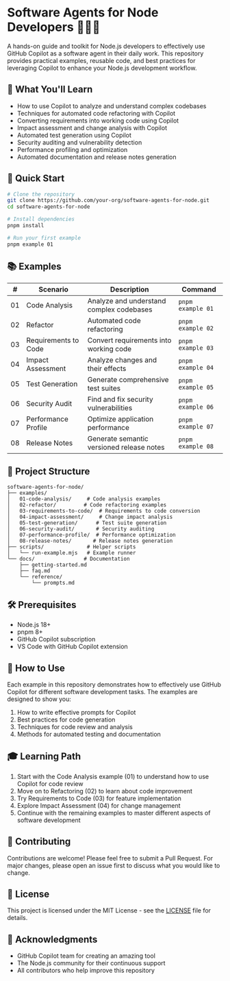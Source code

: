 # Software Agents for Node Developers 🧑‍💻🤖

A hands-on guide and toolkit for Node.js developers to effectively use GitHub Copilot as a software agent in their daily work. This repository provides practical examples, reusable code, and best practices for leveraging Copilot to enhance your Node.js development workflow.

## 🎯 What You'll Learn

- How to use Copilot to analyze and understand complex codebases
- Techniques for automated code refactoring with Copilot
- Converting requirements into working code using Copilot
- Impact assessment and change analysis with Copilot
- Automated test generation using Copilot
- Security auditing and vulnerability detection
- Performance profiling and optimization
- Automated documentation and release notes generation

## 🚀 Quick Start

```bash
# Clone the repository
git clone https://github.com/your-org/software-agents-for-node.git
cd software-agents-for-node

# Install dependencies
pnpm install

# Run your first example
pnpm example 01
```

## 📚 Examples

| # | Scenario | Description | Command |
|---|----------|-------------|---------|
| 01 | Code Analysis | Analyze and understand complex codebases | `pnpm example 01` |
| 02 | Refactor | Automated code refactoring | `pnpm example 02` |
| 03 | Requirements to Code | Convert requirements into working code | `pnpm example 03` |
| 04 | Impact Assessment | Analyze changes and their effects | `pnpm example 04` |
| 05 | Test Generation | Generate comprehensive test suites | `pnpm example 05` |
| 06 | Security Audit | Find and fix security vulnerabilities | `pnpm example 06` |
| 07 | Performance Profile | Optimize application performance | `pnpm example 07` |
| 08 | Release Notes | Generate semantic versioned release notes | `pnpm example 08` |

## 📁 Project Structure

```
software-agents-for-node/
├── examples/
│   01-code-analysis/     # Code analysis examples
│   02-refactor/         # Code refactoring examples
│   03-requirements-to-code/  # Requirements to code conversion
│   04-impact-assessment/     # Change impact analysis
│   05-test-generation/      # Test suite generation
│   06-security-audit/       # Security auditing
│   07-performance-profile/  # Performance optimization
│   08-release-notes/       # Release notes generation
├── scripts/              # Helper scripts
│   └── run-example.mjs   # Example runner
└── docs/                # Documentation
    ├── getting-started.md
    ├── faq.md
    └── reference/
        └── prompts.md
```

## 🛠️ Prerequisites

- Node.js 18+
- pnpm 8+
- GitHub Copilot subscription
- VS Code with GitHub Copilot extension

## 📝 How to Use

Each example in this repository demonstrates how to effectively use GitHub Copilot for different software development tasks. The examples are designed to show you:

1. How to write effective prompts for Copilot
2. Best practices for code generation
3. Techniques for code review and analysis
4. Methods for automated testing and documentation

## 🎓 Learning Path

1. Start with the Code Analysis example (01) to understand how to use Copilot for code review
2. Move on to Refactoring (02) to learn about code improvement
3. Try Requirements to Code (03) for feature implementation
4. Explore Impact Assessment (04) for change management
5. Continue with the remaining examples to master different aspects of software development

## 🤝 Contributing

Contributions are welcome! Please feel free to submit a Pull Request. For major changes, please open an issue first to discuss what you would like to change.

## 📄 License

This project is licensed under the MIT License - see the [LICENSE](LICENSE) file for details.

## 🙏 Acknowledgments

- GitHub Copilot team for creating an amazing tool
- The Node.js community for their continuous support
- All contributors who help improve this repository 